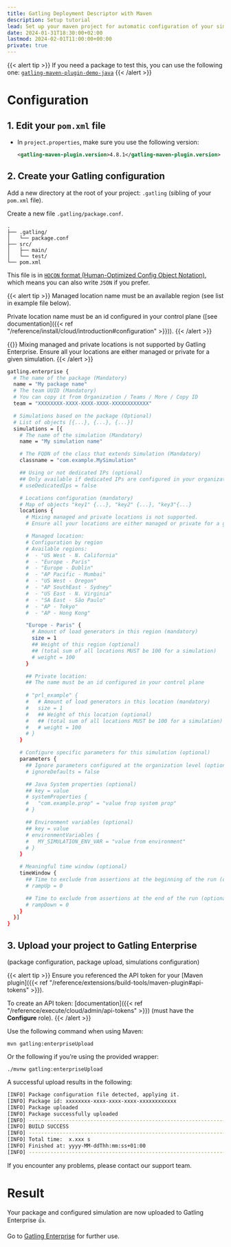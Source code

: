 ```yaml
---
title: Gatling Deployment Descriptor with Maven
description: Setup tutorial
lead: Set up your maven project for automatic configuration of your simulations in Gatling Enterprise.
date: 2024-01-31T18:30:00+02:00
lastmod: 2024-02-01T11:00:00+00:00
private: true
---
```


{{< alert tip >}}
If you need a package to test this, you can use the following one: [`gatling-maven-plugin-demo-java`](https://github.com/gatling/gatling-maven-plugin-demo-java)
{{< /alert >}}
# Configuration

## 1. Edit your `pom.xml` file

* In `project.properties`, make sure you use the following version:

  ```xml
  <gatling-maven-plugin.version>4.8.1</gatling-maven-plugin.version>
  ```

## 2. Create your Gatling configuration

Add a new directory at the root of your project: `.gatling` (sibling of your `pom.xml` file).

Create a new file `.gatling/package.conf`.

```console
.
├── .gatling/
│   └── package.conf
├── src/
│   ├── main/
│   └── test/
└── pom.xml
```

This file is in [`HOCON` format (Human-Optimized Config Object Notation)](https://github.com/lightbend/config/blob/main/HOCON.md), which means you can also write `JSON` if you prefer.

{{< alert tip >}}
Managed location name must be an available region (see list in example file below).

Private location name must be an id configured in your control plane ([see documentation]({{< ref "/reference/install/cloud/introduction#configuration" >}})).
{{< /alert >}}

{{<alert warning>}}
Mixing managed and private locations is not supported by Gatling Enterprise. Ensure all your locations are either managed or private for a given simulation.
{{< /alert >}}

```bash
gatling.enterprise {
  # The name of the package (Mandatory)
  name = "My package name"
  # The team UUID (Mandatory)
  # You can copy it from Organization / Teams / More / Copy ID
  team = "XXXXXXXX-XXXX-XXXX-XXXX-XXXXXXXXXXXX"

  # Simulations based on the package (Optional)
  # List of objects [{...}, {...}, {...}]
  simulations = [{
    # The name of the simulation (Mandatory)
    name = "My simulation name"

    # The FQDN of the class that extends Simulation (Mandatory)
    classname = "com.example.MySimulation"

    ## Using or not dedicated IPs (optional)
    ## Only available if dedicated IPs are configured in your organization
    # useDedicatedIps = false

    # Locations configuration (mandatory)
    # Map of objects "key1" {...}, "key2" {...}, "key3"{...}
    locations {
      # Mixing managed and private locations is not supported.
      # Ensure all your locations are either managed or private for a given simulation.

      # Managed location:
      # Configuration by region
      # Available regions:
      #  - "US West - N. California"
      #  - "Europe - Paris"
      #  - "Europe - Dublin"
      #  - "AP Pacific - Mumbai"
      #  - "US West - Oregon"
      #  - "AP SouthEast - Sydney"
      #  - "US East - N. Virginia"
      #  - "SA East - São Paulo"
      #  - "AP - Tokyo"
      #  - "AP - Hong Kong"

      "Europe - Paris" {
        # Amount of load generators in this region (mandatory)
        size = 1
        ## Weight of this region (optional)
        ## (total sum of all locations MUST be 100 for a simulation)
        # weight = 100
      }

      ## Private location:
      ## The name must be an id configured in your control plane
      
      # "prl_example" {
      #   # Amount of load generators in this location (mandatory)
      #   size = 1
      #   ## Weight of this location (optional)
      #   ## (total sum of all locations MUST be 100 for a simulation)
      #   # weight = 100
      # }
    }

    # Configure specific parameters for this simulation (optional)
    parameters {
      ## Ignore parameters configured at the organization level (optional)
      # ignoreDefaults = false

      ## Java System properties (optional)
      ## key = value
      # systemProperties {
      #   "com.example.prop" = "value frop system prop"
      # }

      ## Environment variables (optional)
      ## key = value
      # environmentVariables {
      #   MY_SIMULATION_ENV_VAR = "value from environment"
      # }
    }

    # Meaningful time window (optional)
    timeWindow {
      ## Time to exclude from assertions at the beginning of the run (optional)
      # rampUp = 0

      ## Time to exclude from assertions at the end of the run (optional)
      # rampDown = 0
    }
  }]
}
```

## 3. Upload your project to Gatling Enterprise

(package configuration, package upload, simulations configuration)

{{< alert tip >}}
Ensure you referenced the API token for your [Maven plugin]({{< ref "/reference/extensions/build-tools/maven-plugin#api-tokens" >}}).

To create an API token: [documentation]({{< ref "/reference/execute/cloud/admin/api-tokens" >}})
(must have the **Configure** role).
{{< /alert >}}

Use the following command when using Maven:

`mvn gatling:enterpriseUpload`

Or the following if you’re using the provided wrapper:

`./mvnw gatling:enterpriseUpload`

A successful upload results in the following:

```bash
[INFO] Package configuration file detected, applying it.
[INFO] Package id: xxxxxxxx-xxxx-xxxx-xxxx-xxxxxxxxxxxx
[INFO] Package uploaded
[INFO] Package successfully uploaded
[INFO] ------------------------------------------------------------------------
[INFO] BUILD SUCCESS
[INFO] ------------------------------------------------------------------------
[INFO] Total time:  x.xxx s
[INFO] Finished at: yyyy-MM-ddThh:mm:ss+01:00
[INFO] ------------------------------------------------------------------------
```

If you encounter any problems, please contact our support team.

# Result

Your package and configured simulation are now uploaded to Gatling Enterprise 👍.

Go to [Gatling Enterprise](https://cloud.gatling.io/) for further use. 
